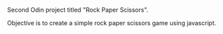 Second Odin project titled "Rock Paper Scissors".

Objective is to create a simple rock paper scissors game
using javascript.

